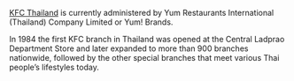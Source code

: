 [KFC Thailand](https://www.kfc.co.th/) is currently administered by Yum Restaurants International (Thailand) Company Limited or Yum! Brands. 

In 1984 the first KFC branch in Thailand was opened at the Central Ladprao Department Store and later expanded to more than 900 branches nationwide, followed by the other special branches that meet various Thai people’s lifestyles today. 
